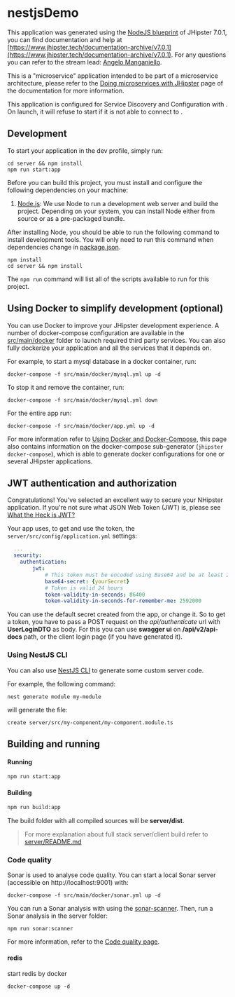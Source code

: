 # nestjsDemo

This application was generated using the [NodeJS blueprint](https://github.com/jhipster/generator-jhipster-nodejs) of JHipster 7.0.1, you can find documentation and help at [https://www.jhipster.tech/documentation-archive/v7.0.1](https://www.jhipster.tech/documentation-archive/v7.0.1). For any questions you can refer to the stream lead: [Angelo Manganiello](https://github.com/amanganiello90).

This is a "microservice" application intended to be part of a microservice architecture, please refer to the [Doing microservices with JHipster][] page of the documentation for more information.

This application is configured for Service Discovery and Configuration with . On launch, it will refuse to start if it is not able to connect to .

## Development

To start your application in the dev profile, simply run:

    cd server && npm install
    npm run start:app

Before you can build this project, you must install and configure the following dependencies on your machine:

1. [Node.js][]: We use Node to run a development web server and build the project.
   Depending on your system, you can install Node either from source or as a pre-packaged bundle.

After installing Node, you should be able to run the following command to install development tools.
You will only need to run this command when dependencies change in [package.json](package.json).

    npm install
    cd server && npm install

The `npm run` command will list all of the scripts available to run for this project.

## Using Docker to simplify development (optional)

You can use Docker to improve your JHipster development experience. A number of docker-compose configuration are available in the [src/main/docker](src/main/docker) folder to launch required third party services.
You can also fully dockerize your application and all the services that it depends on.

For example, to start a mysql database in a docker container, run:

    docker-compose -f src/main/docker/mysql.yml up -d

To stop it and remove the container, run:

    docker-compose -f src/main/docker/mysql.yml down

For the entire app run:

```
docker-compose -f src/main/docker/app.yml up -d
```

For more information refer to [Using Docker and Docker-Compose][], this page also contains information on the docker-compose sub-generator (`jhipster docker-compose`), which is able to generate docker configurations for one or several JHipster applications.

## JWT authentication and authorization

Congratulations! You've selected an excellent way to secure your NHipster application. If you're not sure what JSON Web Token (JWT) is, please see [What the Heck is JWT?](https://jwt.io/introduction/)

Your app uses, to get and use the token, the `server/src/config/application.yml` settings:

```yaml
  ...
  security:
    authentication:
        jwt:
            # This token must be encoded using Base64 and be at least 256 bits long (you can type `openssl rand -base64 64` on your command line to generate a 512 bits one)
            base64-secret: {yourSecret}
            # Token is valid 24 hours
            token-validity-in-seconds: 86400
            token-validity-in-seconds-for-remember-me: 2592000
```

You can use the default secret created from the app, or change it.
So to get a token, you have to pass a POST request on the _api/authenticate_ url with **UserLoginDTO** as body.
For this you can use **swagger ui** on **/api/v2/api-docs** path, or the client login page (if you have generated it).

### Using NestJS CLI

You can also use [NestJS CLI][] to generate some custom server code.

For example, the following command:

    nest generate module my-module

will generate the file:

    create server/src/my-component/my-component.module.ts

## Building and running

#### Running

```bash
npm run start:app
```

#### Building

```bash
npm run build:app
```

The build folder with all compiled sources will be **server/dist**.

> For more explanation about full stack server/client build refer to [server/README.md](server/README.md)

### Code quality

Sonar is used to analyse code quality. You can start a local Sonar server (accessible on http://localhost:9001) with:

```
docker-compose -f src/main/docker/sonar.yml up -d
```

You can run a Sonar analysis with using the [sonar-scanner](https://docs.sonarqube.org/display/SCAN/Analyzing+with+SonarQube+Scanner).
Then, run a Sonar analysis in the server folder:

    npm run sonar:scanner

For more information, refer to the [Code quality page][].

#### redis

start redis by docker

```
docker-compose up -d
```

[jhipster homepage and latest documentation]: https://www.jhipster.tech
[jhipster 7.0.1 archive]: https://www.jhipster.tech/documentation-archive/v7.0.1
[doing microservices with jhipster]: https://www.jhipster.tech/documentation-archive/v7.0.1/microservices-architecture/
[using jhipster in development]: https://www.jhipster.tech/documentation-archive/v7.0.1/development/
[using docker and docker-compose]: https://www.jhipster.tech/documentation-archive/v7.0.1/docker-compose
[using jhipster in production]: https://www.jhipster.tech/documentation-archive/v7.0.1/production/
[running tests page]: https://www.jhipster.tech/documentation-archive/v7.0.1/running-tests/
[code quality page]: https://www.jhipster.tech/documentation-archive/v7.0.1/code-quality/
[setting up continuous integration]: https://www.jhipster.tech/documentation-archive/v7.0.1/setting-up-ci/
[node.js]: https://nodejs.org/
[yarn]: https://yarnpkg.org/
[webpack]: https://webpack.github.io/
[jest]: https://facebook.github.io/jest/
[nestjs]: https://nestjs.com/
[nestjs cli]: https://docs.nestjs.com/cli/usages
